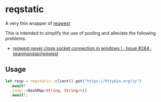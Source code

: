 # reqstatic

A very thin wrapper of [reqwest](https://github.com/seanmonstar/reqwest)

This is intended to simplify the use of pooling and alleviate the following problems.

- [reqwest never close socket connection in windows ! · Issue #284 · seanmonstar/reqwest](https://github.com/seanmonstar/reqwest/issues/284)


## Usage

```rust
let resp = reqstatic::client().get("https://httpbin.org/ip")
  .await?
  .json::<HashMap<String, String>>()
  .await?;
```
